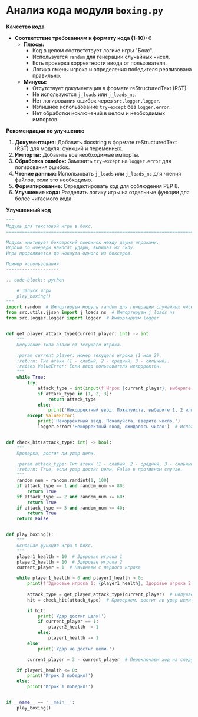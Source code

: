 # Анализ кода модуля `boxing.py`

**Качество кода**

*   **Соответствие требованиям к формату кода (1-10):** 6
    *   **Плюсы:**
        *   Код в целом соответствует логике игры "Бокс".
        *   Используется `random` для генерации случайных чисел.
        *   Есть проверка корректности ввода от пользователя.
        *   Логика смены игрока и определения победителя реализована правильно.
    *   **Минусы:**
        *   Отсутствует документация в формате reStructuredText (RST).
        *   Не используются `j_loads` или `j_loads_ns`.
        *   Нет логирования ошибок через `src.logger.logger`.
        *   Излишнее использование `try-except` без `logger.error`.
        *   Нет обработки исключений в целом и  необходимых импортов.

**Рекомендации по улучшению**

1.  **Документация:** Добавить docstring в формате reStructuredText (RST) для модуля, функций и переменных.
2.  **Импорты:** Добавить все необходимые импорты.
3.  **Обработка ошибок:** Заменить `try-except` на `logger.error` для логирования ошибок.
4.  **Чтение данных:** Использовать `j_loads` или `j_loads_ns` для чтения файлов, если это необходимо.
5.  **Форматирование:** Отредактировать код для соблюдения PEP 8.
6.  **Улучшение кода:** Разделить логику игры на отдельные функции для более читаемого кода.

**Улучшенный код**

```python
"""
Модуль для текстовой игры в бокс.
=========================================================================================

Модуль имитирует боксерский поединок между двумя игроками.
Игроки по очереди наносят удары, выбирая их силу.
Игра продолжается до нокаута одного из боксеров.

Пример использования
--------------------

.. code-block:: python

    # Запуск игры
    play_boxing()
"""
import random  # Импортируем модуль random для генерации случайных чисел
from src.utils.jjson import j_loads_ns  # Импортируем j_loads_ns
from src.logger.logger import logger  # Импортируем logger


def get_player_attack_type(current_player: int) -> int:
    """
    Получение типа атаки от текущего игрока.

    :param current_player: Номер текущего игрока (1 или 2).
    :return: Тип атаки (1 - слабый, 2 - средний, 3 - сильный).
    :raises ValueError: Если ввод пользователя некорректен.
    """
    while True:
        try:
            attack_type = int(input(f'Игрок {current_player}, выберите силу удара (1-слабый, 2-средний, 3-сильный): '))
            if attack_type in [1, 2, 3]:
                return attack_type
            else:
                print('Некорректный ввод. Пожалуйста, выберите 1, 2 или 3.')
        except ValueError:
            print('Некорректный ввод. Пожалуйста, введите число.')
            logger.error('Некорректный ввод, ожидалось число')  # Используем logger.error для логирования ошибок


def check_hit(attack_type: int) -> bool:
    """
    Проверка, достиг ли удар цели.

    :param attack_type: Тип атаки (1 - слабый, 2 - средний, 3 - сильный).
    :return: True, если удар достиг цели, False в противном случае.
    """
    random_num = random.randint(1, 100)
    if attack_type == 1 and random_num <= 80:
        return True
    if attack_type == 2 and random_num <= 60:
        return True
    if attack_type == 3 and random_num <= 40:
        return True
    return False


def play_boxing():
    """
    Основная функция игры в бокс.
    """
    player1_health = 10  # Здоровье игрока 1
    player2_health = 10  # Здоровье игрока 2
    current_player = 1  # Начинаем с первого игрока

    while player1_health > 0 and player2_health > 0:
        print(f'Здоровье игрока 1: {player1_health}, Здоровье игрока 2: {player2_health}')
        
        attack_type = get_player_attack_type(current_player)  # Получаем тип атаки от текущего игрока
        hit = check_hit(attack_type)  # Проверяем, достиг ли удар цели

        if hit:
            print('Удар достиг цели!')
            if current_player == 1:
                player2_health -= 1
            else:
                player1_health -= 1
        else:
            print('Удар не достиг цели.')

        current_player = 3 - current_player  # Переключаем ход на следующего игрока

    if player1_health <= 0:
        print('Игрок 2 победил!')
    else:
        print('Игрок 1 победил!')


if __name__ == '__main__':
    play_boxing()
```